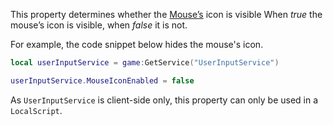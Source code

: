 This property determines whether the [Mouse’s](https://developer.roblox.com/api-reference/class/Mouse) icon is visible When *true* the mouse’s icon is visible, when *false* it is not.

For example, the code snippet below hides the mouse's icon.

```lua
local userInputService = game:GetService("UserInputService")

userInputService.MouseIconEnabled = false
```

As `UserInputService` is client-side only, this property can only be used in a `LocalScript`.